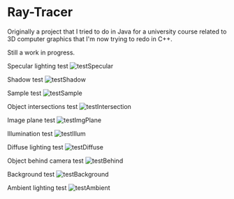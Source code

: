 # Ray-Tracer

Originally a project that I tried to do in Java for a university course related to 3D computer graphics that I'm now trying to redo in C++.

Still a work in progress.

Specular lighting test
![testSpecular](https://github.com/user-attachments/assets/6103a6f2-7513-4251-987a-a67b84a026fd)

Shadow test
![testShadow](https://github.com/user-attachments/assets/cb111d65-611e-4aa1-bd2b-b891ab30892f)

Sample test
![testSample](https://github.com/user-attachments/assets/81651620-3ab6-41f9-82a7-276fcebf8646)

Object intersections test
![testIntersection](https://github.com/user-attachments/assets/7597bd57-81a1-471b-89b2-0beb1c1b0d57)

Image plane test
![testImgPlane](https://github.com/user-attachments/assets/bf02050d-60d5-4a89-b48d-80b6bcf3d584)

Illumination test
![testIllum](https://github.com/user-attachments/assets/02ce35bf-3890-4a7e-ab29-24c9f30e10fc)

Diffuse lighting test
![testDiffuse](https://github.com/user-attachments/assets/7978c1b3-95f7-4e9c-b0fc-00f3ecaed512)

Object behind camera test
![testBehind](https://github.com/user-attachments/assets/891857f8-824f-47af-8a82-b5b12263198f)

Background test
![testBackground](https://github.com/user-attachments/assets/94dbd269-6149-49f6-8751-6adeaca7aad8)

Ambient lighting test
![testAmbient](https://github.com/user-attachments/assets/204528b0-fb01-495c-94e9-da1314d476bb)

